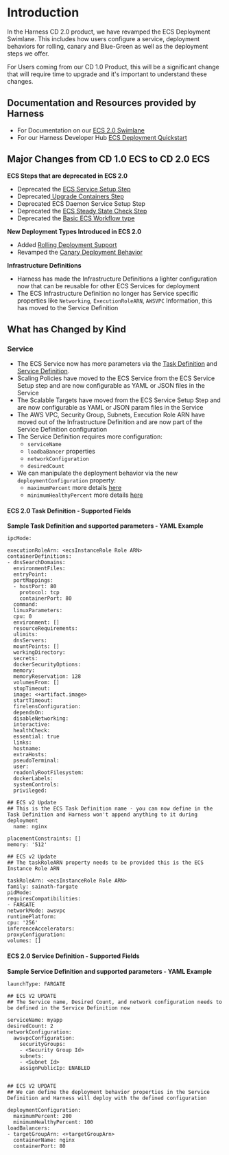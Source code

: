 # Introduction

In the Harness CD 2.0 product, we have revamped the ECS Deployment Swimlane. This includes how users configure a service, deployment behaviors for rolling, canary and Blue-Green as well as the deployment steps we offer. 

For Users coming from our CD 1.0 Product, this will be a significant change that will require time to upgrade and it's important to understand these changes. 

## Documentation and Resources provided by Harness 

- For Documentation on our [ECS 2.0 Swimlane](https://docs.harness.io/article/vytf6s0kwc-ecs-deployment-tutorial)
- For our Harness Developer Hub [ECS Deployment Quickstart](https://developer.harness.io/tutorials/deploy-services/docker-ecs ) 

## Major Changes from CD 1.0 ECS to CD 2.0 ECS

**ECS Steps that are deprecated in ECS 2.0**
- Deprecated the [ECS Service Setup Step ](https://docs.harness.io/article/oinivtywnl-ecs-workflows)
- Deprecated[ Upgrade Containers Step](https://docs.harness.io/article/oinivtywnl-ecs-workflows) 
- Deprecated ECS Daemon Service Setup Step 
- Deprecated the [ECS Steady State Check Step](https://docs.harness.io/article/oinivtywnl-ecs-workflows#ecs_steady_state_check_command)
- Deprecated the [Basic ECS Workflow type](https://docs.harness.io/article/oinivtywnl-ecs-workflows)

**New Deployment Types Introduced in ECS 2.0**
- Added [Rolling Deployment Support ](https://docs.harness.io/article/vytf6s0kwc-ecs-deployment-tutorial#define_the_rolling_deployment_steps)
- Revamped the [Canary Deployment Behavior](https://docs.harness.io/article/vytf6s0kwc-ecs-deployment-tutorial#ecs_canary_deployments) 

**Infrastructure Definitions**
- Harness has made the Infrastructure Definitions a lighter configuration now that can be reusable for other ECS Services for deployment
- The ECS Infrastructure Definition no longer has Service specific properties like `Networking`, `ExecutionRoleARN`, `AWSVPC` Information, this has moved to the Service Definition



## What has Changed by Kind 

### Service

- The ECS Service now has more parameters via the [Task Definition](https://docs.harness.io/article/vytf6s0kwc-ecs-deployment-tutorial#add_the_task_definition) and [Service Definition](https://docs.harness.io/article/vytf6s0kwc-ecs-deployment-tutorial#add_the_service_definition).
- Scaling Policies have moved to the ECS Service from the ECS Service Setup step and are now configurable as YAML or JSON files in the Service
- The Scalable Targets have moved from the ECS Service Setup Step and are now configurable as YAML or JSON param files in the Service
- The AWS VPC, Security Group, Subnets, Execution Role ARN have moved out of the Infrastructure Definition and are now part of the Service Definition configuration
- The Service Definition requires more configuration:
  - `serviceName` 
  - `loadbaBancer` properties
  - `networkConfiguration` 
  - `desiredCount` 
- We can manipulate the deployment behavior via the new `deploymentConfiguration` property:
  - `maximumPercent` more details [here](https://docs.aws.amazon.com/AmazonECS/latest/APIReference/API_DeploymentConfiguration.html)
  - `minimumHealthyPercent` more details [here](https://docs.aws.amazon.com/AmazonECS/latest/APIReference/API_DeploymentConfiguration.html)



#### ECS 2.0 Task Definition - Supported Fields

**Sample Task Definition and supported parameters - YAML Example**

```
ipcMode:

executionRoleArn: <ecsInstanceRole Role ARN>
containerDefinitions:
- dnsSearchDomains:
  environmentFiles:
  entryPoint:
  portMappings:
  - hostPort: 80
    protocol: tcp
    containerPort: 80
  command:
  linuxParameters:
  cpu: 0
  environment: []
  resourceRequirements:
  ulimits:
  dnsServers:
  mountPoints: []
  workingDirectory:
  secrets:
  dockerSecurityOptions:
  memory:
  memoryReservation: 128
  volumesFrom: []
  stopTimeout:
  image: <+artifact.image>
  startTimeout:
  firelensConfiguration:
  dependsOn:
  disableNetworking:
  interactive:
  healthCheck:
  essential: true
  links:
  hostname:
  extraHosts:
  pseudoTerminal:
  user:
  readonlyRootFilesystem:
  dockerLabels:
  systemControls:
  privileged:
  
## ECS v2 Update
## This is the ECS Task Definition name - you can now define in the Task Definition and Harness won't append anything to it during deployment
  name: nginx
  
placementConstraints: []
memory: '512'

## ECS v2 Update
## The taskRoleARN property needs to be provided this is the ECS Instance Role ARN

taskRoleArn: <ecsInstanceRole Role ARN>
family: sainath-fargate
pidMode:
requiresCompatibilities:
- FARGATE
networkMode: awsvpc
runtimePlatform:
cpu: '256'
inferenceAccelerators:
proxyConfiguration:
volumes: []
```



#### ECS 2.0 Service Definition - Supported Fields

**Sample Service Definition and supported parameters - YAML Example**

```
launchType: FARGATE

## ECS V2 UPDATE
## The Service name, Desired Count, and network configuration needs to be defined in the Service Definition now

serviceName: myapp
desiredCount: 2
networkConfiguration:
  awsvpcConfiguration:
    securityGroups:
    - <Security Group Id>
    subnets:
    - <Subnet Id>
    assignPublicIp: ENABLED 
    
    
## ECS V2 UPDATE
## We can define the deployment behavior properties in the Service Definition and Harness will deploy with the defined configuration

deploymentConfiguration:
  maximumPercent: 200
  minimumHealthyPercent: 100
loadBalancers:
- targetGroupArn: <+targetGroupArn>
  containerName: nginx
  containerPort: 80    
```

